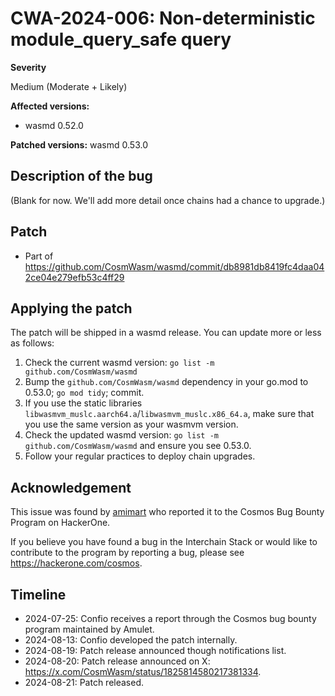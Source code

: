 # CWA-2024-006: Non-deterministic module_query_safe query

**Severity**

Medium (Moderate + Likely)

**Affected versions:**

- wasmd 0.52.0

**Patched versions:** wasmd 0.53.0

## Description of the bug

(Blank for now. We'll add more detail once chains had a chance to upgrade.)

## Patch

- Part of <https://github.com/CosmWasm/wasmd/commit/db8981db8419fc4daa042ce04e279efb53c4ff29>

## Applying the patch

The patch will be shipped in a wasmd release. You can update more or less as follows:

1. Check the current wasmd version: `go list -m github.com/CosmWasm/wasmd`
2. Bump the `github.com/CosmWasm/wasmd` dependency in your go.mod to 0.53.0; `go mod tidy`; commit.
3. If you use the static libraries `libwasmvm_muslc.aarch64.a`/`libwasmvm_muslc.x86_64.a`, make sure that you use the same version as your wasmvm version.
4. Check the updated wasmd version: `go list -m github.com/CosmWasm/wasmd` and ensure you see 0.53.0.
5. Follow your regular practices to deploy chain upgrades.

## Acknowledgement

This issue was found by [amimart](https://github.com/amimart) who reported it to the
Cosmos Bug Bounty Program on HackerOne.

If you believe you have found a bug in the Interchain Stack or would like to contribute to the
program by reporting a bug, please see <https://hackerone.com/cosmos>.

## Timeline

- 2024-07-25: Confio receives a report through the Cosmos bug bounty program maintained by Amulet.
- 2024-08-13: Confio developed the patch internally.
- 2024-08-19: Patch release announced though notifications list.
- 2024-08-20: Patch release announced on X: <https://x.com/CosmWasm/status/1825814580217381334>.
- 2024-08-21: Patch released.
